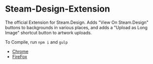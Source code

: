 # Steam-Design-Extension
The official Extension for Steam.Design. Adds "View On Steam.Design" buttons to backgrounds in various places, and adds a "Upload as Long Image" shortcut button to artwork uploads.

To Compile, run `npm i` and `gulp`

* [Chrome](https://chrome.google.com/webstore/detail/steamdesign-buttons/mjmabgdoainclinjecbkdancpamdiaih)
* [FireFox](https://addons.mozilla.org/en-US/firefox/addon/steam-design-buttons/)
